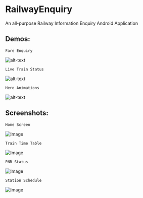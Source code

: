 # RailwayEnquiry
 
 An all-purpose Railway Information Enquiry Android Application

## Demos:  
  
```
Fare Enquiry  
```  
![alt-text](https://i.ibb.co/rmS0s6S/ezgif-7-dfaa66e608f2.gif)  
  
```
Live Train Status  
```
![alt-text](https://i.ibb.co/m9DFmnc/ezgif-7-28d8dcd62e33.gif)  
  
```
Hero Animations  
```
![alt-text](https://i.ibb.co/fpnGZ0r/ezgif-7-1518e41c1a40.gif)  

  
  
## Screenshots:
  
```
Home Screen  
```
![Image](https://i.ibb.co/wsY22vq/Screenshot-20200217-142054-1581930262-77605.jpg "Home Screen")  
  
```
Train Time Table  
```  
![Image](https://i.ibb.co/RBHmVWB/Screenshot-20200217-135515-1581930581-59005.jpg "Train Time Table")  
  
```
PNR Status  
```
![Image](https://i.ibb.co/Tbvy6b9/Screenshot-20200217-144930-1581931276-10127.jpg  "PNR Status Page")  
  
```
Station Schedule  
```  
![Image](https://i.ibb.co/sWbWJTG/Screenshot-20200217-135652-1581931393-36406.jpg "Station Schedule")  

